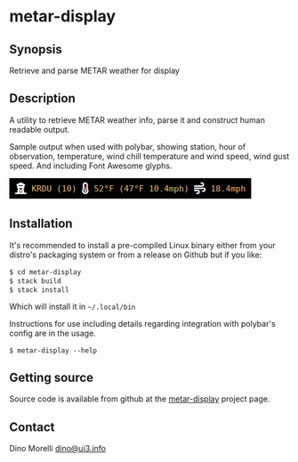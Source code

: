 # metar-display


## Synopsis

Retrieve and parse METAR weather for display


## Description

A utility to retrieve METAR weather info, parse it and construct human readable
output.

Sample output when used with polybar, showing station, hour of observation,
temperature, wind chill temperature and wind speed, wind gust speed. And
including Font Awesome glyphs.

<img src='doc/metar-display_sample-output-01.png' />


## Installation

It's recommended to install a pre-compiled Linux binary either from your
distro's packaging system or from a release on Github but if you like:

    $ cd metar-display
    $ stack build
    $ stack install

Which will install it in `~/.local/bin`

Instructions for use including details regarding integration with polybar's
config are in the usage.

    $ metar-display --help


## Getting source

Source code is available from github at the
[metar-display](https://github.com/dino-/metar-display) project
page.


## Contact

Dino Morelli <dino@ui3.info>
